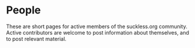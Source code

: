 People
======
These are short pages for active members of the suckless.org community. Active contributors are welcome to post information about themselves, and to post relevant material.
